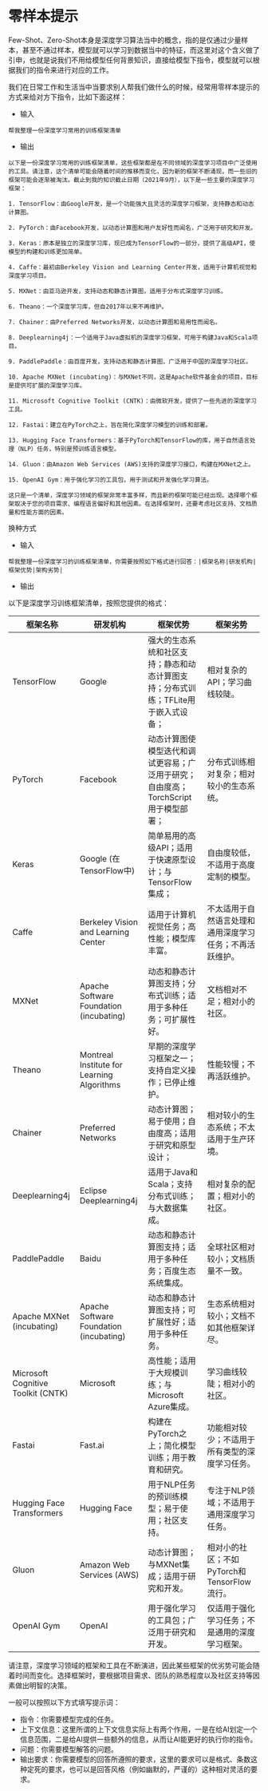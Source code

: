 # 零样本提示

Few-Shot、Zero-Shot本身是深度学习算法当中的概念，指的是仅通过少量样本，甚至不通过样本，模型就可以学习到数据当中的特征，而这里对这个含义做了引申，也就是说我们不用给模型任何背景知识，直接给模型下指令，模型就可以根据我们的指令来进行对应的工作。

我们在日常工作和生活当中当要求别人帮我们做什么的时候，经常用零样本提示的方式来给对方下指令，比如下面这样：

- 输入

```
帮我整理一份深度学习常用的训练框架清单
```
- 输出

```
以下是一份深度学习常用的训练框架清单，这些框架都是在不同领域的深度学习项目中广泛使用的工具。请注意，这个清单可能会随着时间的推移而变化，因为新的框架不断涌现，而一些旧的框架可能会逐渐被淘汰。截止到我的知识截止日期（2021年9月），以下是一些主要的深度学习框架：

1. TensorFlow：由Google开发，是一个功能强大且灵活的深度学习框架，支持静态和动态计算图。

2. PyTorch：由Facebook开发，以动态计算图和用户友好性而闻名，广泛用于研究和开发。

3. Keras：原本是独立的深度学习库，现已成为TensorFlow的一部分，提供了高级API，使模型的构建和训练更加简单。

4. Caffe：最初由Berkeley Vision and Learning Center开发，适用于计算机视觉和深度学习项目。

5. MXNet：由亚马逊开发，支持动态和静态计算图，适用于分布式深度学习训练。

6. Theano：一个深度学习库，但自2017年以来不再维护。

7. Chainer：由Preferred Networks开发，以动态计算图和易用性而闻名。

8. Deeplearning4j：一个适用于Java虚拟机的深度学习框架，可用于构建Java和Scala项目。

9. PaddlePaddle：由百度开发，支持动态和静态计算图，广泛用于中国的深度学习社区。

10. Apache MXNet (incubating)：与MXNet不同，这是Apache软件基金会的项目，目标是提供可扩展的深度学习库。

11. Microsoft Cognitive Toolkit (CNTK)：由微软开发，提供了一些先进的深度学习工具。

12. Fastai：建立在PyTorch之上，旨在简化深度学习模型的训练和部署。

13. Hugging Face Transformers：基于PyTorch和TensorFlow的库，用于自然语言处理（NLP）任务，特别是预训练语言模型。

14. Gluon：由Amazon Web Services (AWS)支持的深度学习接口，构建在MXNet之上。

15. OpenAI Gym：用于强化学习的工具包，用于测试和开发强化学习算法。

这只是一个清单，深度学习领域的框架非常丰富多样，而且新的框架可能已经出现。选择哪个框架取决于您的项目需求、编程语言偏好和其他因素。在选择框架时，还要考虑社区支持、文档质量和性能方面的因素。
```

换种方式

- 输入
```
帮我整理一份深度学习的训练框架清单，你需要按照如下格式进行回答：|框架名称|研发机构|框架优势|架构劣势|
```
- 输出

以下是深度学习训练框架清单，按照您提供的格式：

| 框架名称            | 研发机构                 | 框架优势                                               | 框架劣势                                              |
|-------------------|-----------------------|------------------------------------------------------|-----------------------------------------------------|
| TensorFlow        | Google                | 强大的生态系统和社区支持；静态和动态计算图支持；分布式训练；TFLite用于嵌入式设备；        | 相对复杂的API；学习曲线较陡。                              |
| PyTorch           | Facebook              | 动态计算图使模型迭代和调试更容易；广泛用于研究；自由度高；TorchScript用于模型部署； | 分布式训练相对复杂；相对较小的生态系统。                        |
| Keras             | Google (在TensorFlow中) | 简单易用的高级API；适用于快速原型设计；与TensorFlow集成；                        | 自由度较低，不适用于高度定制的模型。                             |
| Caffe             | Berkeley Vision and Learning Center | 适用于计算机视觉任务；高性能；模型库丰富。       | 不太适用于自然语言处理和通用深度学习任务；不再活跃维护。          |
| MXNet             | Apache Software Foundation (incubating) | 动态和静态计算图支持；分布式训练；适用于多种任务；可扩展性好。 | 文档相对不足；相对小的社区。                             |
| Theano            | Montreal Institute for Learning Algorithms | 早期的深度学习框架之一；支持自定义操作；已停止维护。 | 性能较慢；不再活跃维护。                               |
| Chainer           | Preferred Networks     | 动态计算图；易于使用；自由度高；适用于研究和原型设计； | 相对较小的生态系统；不太适用于生产环境。                      |
| Deeplearning4j    | Eclipse Deeplearning4j | 适用于Java和Scala；支持分布式训练；与大数据集成。   | 相对复杂的配置；相对小的社区。                            |
| PaddlePaddle      | Baidu                 | 动态和静态计算图支持；适用于多种任务；百度生态系统集成。 | 全球社区相对较小；文档质量不一致。                       |
| Apache MXNet (incubating) | Apache Software Foundation (incubating) | 动态和静态计算图支持；可扩展性好；适用于多种任务。    | 生态系统相对较小；文档不如其他框架详尽。                  |
| Microsoft Cognitive Toolkit (CNTK) | Microsoft | 高性能；适用于大规模训练；与Microsoft Azure集成。    | 学习曲线较陡；相对小的社区。                            |
| Fastai            | Fast.ai               | 构建在PyTorch之上；简化模型训练；用于教育和研究。     | 功能相对较少；不适用于所有类型的深度学习任务。             |
| Hugging Face Transformers | Hugging Face | 用于NLP任务的预训练模型；易于使用；社区支持。        | 专注于NLP领域；不适用于通用深度学习任务。                   |
| Gluon             | Amazon Web Services (AWS) | 动态计算图；与MXNet集成；适用于研究和开发。      | 相对小的社区；不如PyTorch和TensorFlow流行。                |
| OpenAI Gym        | OpenAI                | 用于强化学习的工具包；广泛用于研究和开发。            | 仅适用于强化学习任务；不是通用的深度学习框架。             |

请注意，深度学习领域的框架和工具在不断演进，因此某些框架的优劣势可能会随着时间而变化。选择框架时，要根据项目需求、团队的熟悉程度以及社区支持等因素做出明智的决策。

一般可以按照以下方式填写提示词：
- 指令：你需要模型完成的任务。
- 上下文信息：这里所谓的上下文信息实际上有两个作用，一是在给AI划定一个信息范围，二是给AI提供一些额外的信息，从而让AI能更好的执行你的指令。
- 问题：你需要模型解答的问题。
- 输出要求：你需要模型的回答所遵照的要求，这里的要求可以是格式、条数这种定死的要求，也可以是回答风格（例如幽默的，严谨的）这种相对灵活的要求。